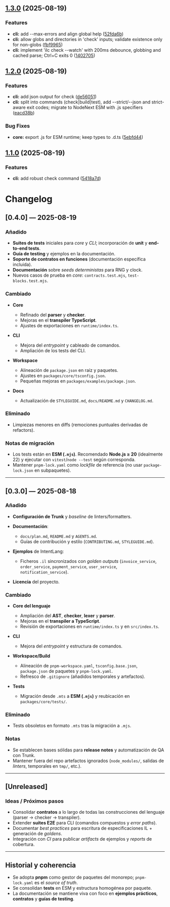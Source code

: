 ## [1.3.0](https://github.com/alessbarb/IntentLang/compare/v1.2.0...v1.3.0) (2025-08-19)

### Features

- **cli:** add --max-errors and align global help ([52fda6b](https://github.com/alessbarb/IntentLang/commit/52fda6b3d11e619503d4610c39bd5d12850ab403))
- **cli:** allow globs and directories in 'check' inputs; validate existence only for non-globs ([fbf9965](https://github.com/alessbarb/IntentLang/commit/fbf996590bca02571b53c241e89155162901773e))
- **cli:** implement 'ilc check --watch' with 200ms debounce, globbing and cached parse; Ctrl+C exits 0 ([1402705](https://github.com/alessbarb/IntentLang/commit/1402705e94ab3ec4ba094b4fbd8aa2825e46e5f8))

## [1.2.0](https://github.com/alessbarb/IntentLang/compare/v1.1.0...v1.2.0) (2025-08-19)

### Features

- **cli:** add json output for check ([de56051](https://github.com/alessbarb/IntentLang/commit/de5605127862966c76b6e13cc802e9c47ec40960))
- **cli:** split into commands (check|build|test), add --strict/--json and strict-aware exit codes; migrate to NodeNext ESM with .js specifiers ([eacd38b](https://github.com/alessbarb/IntentLang/commit/eacd38bf3726dbda189a09aac754b9af0a82cedd))

### Bug Fixes

- **core:** export .js for ESM runtime; keep types to .d.ts ([5ebfd44](https://github.com/alessbarb/IntentLang/commit/5ebfd44a20578ac70f71b6a05d387fc4a4a902a3))

## [1.1.0](https://github.com/alessbarb/IntentLang/compare/v1.0.0...v1.1.0) (2025-08-19)

### Features

- **cli:** add robust check command ([5418a7d](https://github.com/alessbarb/IntentLang/commit/5418a7d55646f3db75905ce4fa69933ba4bb7a53))

# Changelog

## [0.4.0] — 2025-08-19

### Añadido

- **Suites de tests** iniciales para _core_ y _CLI_; incorporación de **unit** y **end-to-end tests**.
- **Guía de testing** y ejemplos en la documentación.
- **Soporte de contratos en funciones** (documentación específica incluida).
- **Documentación** sobre _seeds deterministas_ para RNG y clock.
- Nuevos casos de prueba en _core_: `contracts.test.mjs`, `test-blocks.test.mjs`.

### Cambiado

- **Core**
  - Refinado del **parser** y **checker**.
  - Mejoras en el **transpiler TypeScript**.
  - Ajustes de exportaciones en `runtime/index.ts`.

- **CLI**
  - Mejora del _entrypoint_ y cableado de comandos.
  - Ampliación de los tests del CLI.

- **Workspace**
  - Alineación de `package.json` en raíz y paquetes.
  - Ajustes en `packages/core/tsconfig.json`.
  - Pequeñas mejoras en `packages/examples/package.json`.

- **Docs**
  - Actualización de `STYLEGUIDE.md`, `docs/README.md` y `CHANGELOG.md`.

### Eliminado

- Limpiezas menores en diffs (remociones puntuales derivadas de refactors).

### Notas de migración

- Los tests están en **ESM (`.mjs`)**. Recomendado **Node.js ≥ 20** (idealmente 22) y ejecutar con `vitest`/`node --test` según corresponda.
- Mantener `pnpm-lock.yaml` como _lockfile_ de referencia (no usar `package-lock.json` en subpaquetes).

---

## [0.3.0] — 2025-08-18

### Añadido

- **Configuración de Trunk** y _baseline_ de linters/formatters.
- **Documentación**:
  - `docs/plan.md`, `README.md` y `AGENTS.md`.
  - Guías de contribución y estilo (`CONTRIBUTING.md`, `STYLEGUIDE.md`).

- **Ejemplos** de IntentLang:
  - Ficheros `.il` sincronizados con _golden outputs_ (`invoice_service`, `order_service`, `payment_service`, `user_service`, `notification_service`).

- **Licencia** del proyecto.

### Cambiado

- **Core del lenguaje**
  - Ampliación del **AST**, **checker**, **lexer** y **parser**.
  - Mejoras en el **transpiler a TypeScript**.
  - Revisión de exportaciones en `runtime/index.ts` y en `src/index.ts`.

- **CLI**
  - Mejora del _entrypoint_ y estructura de comandos.

- **Workspace/Build**
  - Alineación de `pnpm-workspace.yaml`, `tsconfig.base.json`, `package.json` de paquetes y `pnpm-lock.yaml`.
  - Refresco de `.gitignore` (añadidos temporales y artefactos).

- **Tests**
  - Migración desde `.mts` a **ESM (`.mjs`)** y reubicación en `packages/core/tests/`.

### Eliminado

- Tests obsoletos en formato `.mts` tras la migración a `.mjs`.

### Notas

- Se establecen bases sólidas para **release notes** y automatización de QA con Trunk.
- Mantener fuera del repo artefactos ignorados (`node_modules/`, salidas de _linters_, temporales en `tmp/`, etc.).

---

## [Unreleased]

### Ideas / Próximos pasos

- Consolidar **contratos** a lo largo de todas las construcciones del lenguaje (parser → checker → transpiler).
- Extender **suites E2E** para CLI (comandos compuestos y _error paths_).
- Documentar _best practices_ para escritura de especificaciones IL + generación de _goldens_.
- Integración con _CI_ para publicar _artifacts_ de ejemplos y _reports_ de cobertura.

---

## Historial y coherencia

- Se adopta **pnpm** como gestor de paquetes del monorepo; `pnpm-lock.yaml` es el _source of truth_.
- Se consolidan **tests** en ESM y estructura homogénea por paquete.
- La documentación se mantiene viva con foco en **ejemplos prácticos**, **contratos** y **guías de testing**.
